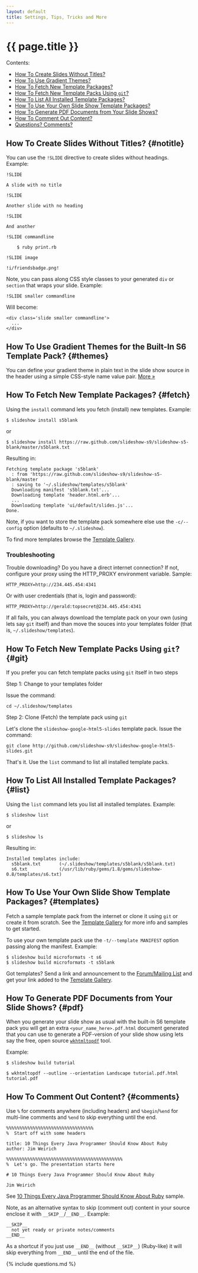 ```yaml
---
layout: default
title: Settings, Tips, Tricks and More
---
```


# {{ page.title }}

<div class="toc" markdown="1">
Contents:

* [How To Create Slides Without Titles?](#notitle)
* [How To Use Gradient Themes?](#themes)
* [How To Fetch New Template Packages?](#fetch)
* [How To Fetch New Template Packs Using `git`?](#git)
* [How To List All Installed Template Packages?](#list)
* [How To Use Your Own Slide Show Template Packages?](#templates)
* [How To Generate PDF Documents from Your Slide Shows?](#pdf)
* [How To Comment Out Content?](#comments)
* [Questions? Comments?](#questions)
</div>

## How To Create Slides Without Titles?   {#notitle}

You can use the `!SLIDE` directive to create slides without headings.
Example:

~~~
!SLIDE

A slide with no title

!SLIDE

Another slide with no heading

!SLIDE

And another

!SLIDE commandline

    $ ruby print.rb

!SLIDE image 

!i/friendsbadge.png!
~~~

Note, you can pass along CSS style classes to your generated `div`
or `section` that wraps your slide. Example:

~~~
!SLIDE smaller commandline
~~~

Will become:

~~~
<div class='slide smaller commandline'>
  ...
</div>
~~~


## How To Use Gradient Themes for the Built-In S6 Template Pack?   {#themes}

You can define your gradient theme in plain text in the slide show source in the header
using a simple CSS-style name value pair. [More »](themes.html#use)


## How To Fetch New Template Packages?  {#fetch}

Using the `install` command lets you fetch (install) new templates. Example:

~~~
$ slideshow install s5blank
~~~

or

~~~
$ slideshow install https://raw.github.com/slideshow-s9/slideshow-s5-blank/master/s5blank.txt
~~~

Resulting in:

~~~
Fetching template package 's5blank' 
  : from 'https://raw.github.com/slideshow-s9/slideshow-s5-blank/master
  : saving to '~/.slideshow/templates/s5blank'
  Downloading manifest 's5blank.txt'... 
  Downloading template 'header.html.erb'... 
  ... 
  Downloading template 'ui/default/slides.js'... 
Done. 
~~~

Note, if you want to store the template pack somewhere else
use the `-c/--config` option (defaults to `~/.slideshow`).

To find more templates browse the [Template Gallery](gallery.html).


### Troubleshooting

Trouble downloading? Do you have a direct internet connection?
If not, configure your proxy using the HTTP_PROXY environment variable. Sample:

~~~
HTTP_PROXY=http://234.445.454:4341
~~~

Or with user credentials (that is, login and password):

~~~
HTTP_PROXY=http://gerald:topsecret@234.445.454:4341
~~~

If all fails, you can always download the template pack on your own
(using lets say `git` itself) and than move the souces into your
templates folder (that is, `~/.slideshow/templates`).


## How To Fetch New Template Packs Using `git`?   {#git}

If you prefer you can fetch template packs using `git` itself in two steps

Step 1: Change to your templates folder

Issue the command:

~~~
cd ~/.slideshow/templates
~~~

Step 2: Clone (Fetch) the template pack using `git`

Let's clone the `slideshow-google-html5-slides` template pack. Issue the command:

~~~
git clone http://github.com/slideshow-s9/slideshow-google-html5-slides.git
~~~

That's it. Use the `list` command to list all installed template packs.

## How To List All Installed Template Packages?   {#list}

Using the `list` command lets you list all installed templates. Example:

~~~
$ slideshow list
~~~

or

~~~
$ slideshow ls
~~~

Resulting in:

~~~
Installed templates include: 
  s5blank.txt       (~/.slideshow/templates/s5blank/s5blank.txt)
  s6.txt            (/usr/lib/ruby/gems/1.8/gems/slideshow-0.8/templates/s6.txt)
~~~


## How To Use Your Own Slide Show Template Packages?   {#templates}

Fetch a sample template pack from the internet or clone it using `git` or create
it from scratch.
See the [Template Gallery](gallery.html) for more info and samples to get started.

To use your own template pack use the `-t/--template MANIFEST` option 
passing along the manifest. Example:

~~~
$ slideshow build microformats -t s6
$ slideshow build microformats -t s5blank
~~~

Got templates? Send a link and announcement to the
[Forum/Mailing List](http://groups.google.com/group/webslideshow)
and get your link added to the [Template Gallery](gallery.html).


## How To Generate PDF Documents from Your Slide Shows?   {#pdf}

When you generate your slide show as usual with the built-in S6 template pack
you will get an extra `<your_name_here>.pdf.html` document generated that
you can use to generate a PDF-version of your slide show
using lets say the free, open source [`wkhtmltopdf`](http://code.google.com/p/wkhtmltopdf/) tool.

Example:

~~~
$ slideshow build tutorial

$ wkhtmltopdf --outline --orientation Landscape tutorial.pdf.html tutorial.pdf 
~~~


## How To Comment Out Content?   {#comments}

Use `%` for comments anywhere (including headers) and `%begin`/`%end`
for multi-line comments and `%end` to skip everything until the end.

~~~
%%%%%%%%%%%%%%%%%%%%%%%%%%%%%%%%%
%  Start off with some headers

title: 10 Things Every Java Programmer Should Know About Ruby
author: Jim Weirich

%%%%%%%%%%%%%%%%%%%%%%%%%%%%%%%%%%%%%%%%%%%%
%  Let's go. The presentation starts here

# 10 Things Every Java Programmer Should Know About Ruby

Jim Weirich
~~~

See [10 Things Every Java Programmer Should Know About Ruby](http://raw.github.com/slideshow-s9/samples/master/10things.text)
sample.

Note, as an alternative syntax to skip (comment out)
content in your source enclose it with  `__SKIP__`/`__END__`. Example:

~~~
__SKIP__ 
  not yet ready or private notes/comments 
__END__ 
~~~

As a shortcut if you just use `__END__` (without `__SKIP__`) (Ruby-like)
it will skip everything from `__END__` until the end of the file.


{% include questions.md %}
